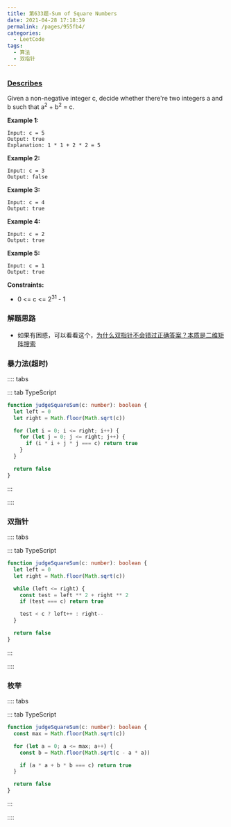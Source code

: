 ```yaml
---
title: 第633题-Sum of Square Numbers
date: 2021-04-28 17:18:39
permalink: /pages/955fb4/
categories:
  - LeetCode
tags:
  - 算法
  - 双指针
---
```


### [Describes](https://leetcode-cn.com/problems/sum-of-square-numbers/)

Given a non-negative integer <span class="span-shadow">c</span>, decide whether there're two integers <span class="span-shadow">a</span> and <span class="span-shadow">b</span> such that <span class="span-shadow">a<sup>2</sup> + b<sup>2</sup> = c</span>.

<!-- more -->

**Example 1:**

```
Input: c = 5
Output: true
Explanation: 1 * 1 + 2 * 2 = 5
```

**Example 2:**

```
Input: c = 3
Output: false
```

**Example 3:**

```
Input: c = 4
Output: true
```

**Example 4:**

```
Input: c = 2
Output: true
```

**Example 5:**

```
Input: c = 1
Output: true
```

**Constraints:**

- <span class="span-shadow">0 <= c <= 2<sup>31</sup> - 1</span>

### 解题思路

- 如果有困惑，可以看看这个，[为什么双指针不会错过正确答案？本质是二维矩阵搜索](https://leetcode-cn.com/problems/sum-of-square-numbers/solution/shuang-zhi-zhen-de-ben-zhi-er-wei-ju-zhe-ebn3/)

### 暴力法(超时)

:::: tabs

::: tab TypeScript

```TypeScript
function judgeSquareSum(c: number): boolean {
  let left = 0
  let right = Math.floor(Math.sqrt(c))

  for (let i = 0; i <= right; i++) {
    for (let j = 0; j <= right; j++) {
      if (i * i + j * j === c) return true
    }
  }

  return false
}
```

:::

::::

### 双指针

:::: tabs

::: tab TypeScript

```TypeScript
function judgeSquareSum(c: number): boolean {
  let left = 0
  let right = Math.floor(Math.sqrt(c))

  while (left <= right) {
    const test = left ** 2 + right ** 2
    if (test === c) return true

    test < c ? left++ : right--
  }

  return false
}
```

:::

::::

### 枚举

:::: tabs

::: tab TypeScript

```TypeScript
function judgeSquareSum(c: number): boolean {
  const max = Math.floor(Math.sqrt(c))

  for (let a = 0; a <= max; a++) {
    const b = Math.floor(Math.sqrt(c - a * a))

    if (a * a + b * b === c) return true
  }

  return false
}
```

:::

::::
